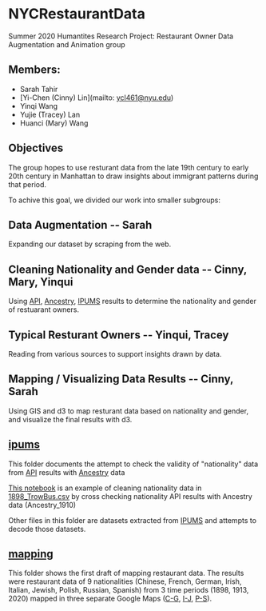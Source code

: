 # NYCRestaurantData

Summer 2020 Humantites Research Project: Restaurant Owner Data Augmentation and Animation group

## Members:

- Sarah Tahir
- [Yi-Chen (Cinny) Lin](mailto: ycl461@nyu.edu)
- Yinqi Wang
- Yujie (Tracey) Lan
- Huanci (Mary) Wang

## Objectives

The group hopes to use resturant data from the late 19th century to early 20th century in Manhattan to draw insights about immigrant patterns during that period.

To achive this goal, we divided our work into smaller subgroups:

## Data Augmentation -- Sarah

Expanding our dataset by scraping from the web.

## Cleaning Nationality and Gender data -- Cinny, Mary, Yinqui

Using [API](https://v2.namsor.com), [Ancestry](https://www.ancestry.com), [IPUMS](http://ipums.org) results to determine the nationality and gender of restuarant owners.

## Typical Resturant Owners -- Yinqui, Tracey

Reading from various sources to support insights drawn by data.

## Mapping / Visualizing Data Results -- Cinny, Sarah

Using GIS and d3 to map resturant data based on nationality and gender, and visualize the final results with d3.

## [ipums](https://github.com/CinnyLin/NYCRestaurantData/tree/master/ipums)

This folder documents the attempt to check the validity of "nationality" data from [API](https://v2.namsor.com) results with [Ancestry](https://www.ancestry.com) data

[This notebook](https://github.com/CinnyLin/NYCRestaurantData/blob/master/ipums/ancestry.ipynb) is an example of cleaning nationality data in [1898_TrowBus.csv](https://github.com/CinnyLin/NYCRestaurantData/blob/master/ipums/1898TrowBus.csv) by cross checking nationality API results with Ancestry data (Ancestry_1910)

Other files in this folder are datasets extracted from [IPUMS](http://ipums.org) and attempts to decode those datasets.

## [mapping](https://github.com/CinnyLin/NYCRestaurantData/tree/master/mapping)

This folder shows the first draft of mapping restaurant data. The results were restaurant data of 9 nationalities (Chinese, French, German, Irish, Italian, Jewish, Polish, Russian, Spanish) from 3 time periods (1898, 1913, 2020) mapped in three separate Google Maps ([C-G](https://www.google.com/maps/d/edit?mid=1PFrfCr8KN_E1bWocsUiybxfq11Zbs78M&usp=sharing), [I-J](https://www.google.com/maps/d/edit?mid=1opZ0dKMtm1kpTYMN0ObGTQWiFt1jCDBZ&usp=sharing), [P-S](https://www.google.com/maps/d/edit?mid=1p7Xs9x1QeVIP-LyQsHSvK8M3nEMVazxq&usp=sharing)).
